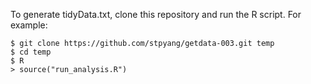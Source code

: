 To generate tidyData.txt, clone this repository and run the R script.  For
example:

```
$ git clone https://github.com/stpyang/getdata-003.git temp
$ cd temp
$ R
> source("run_analysis.R")
```
